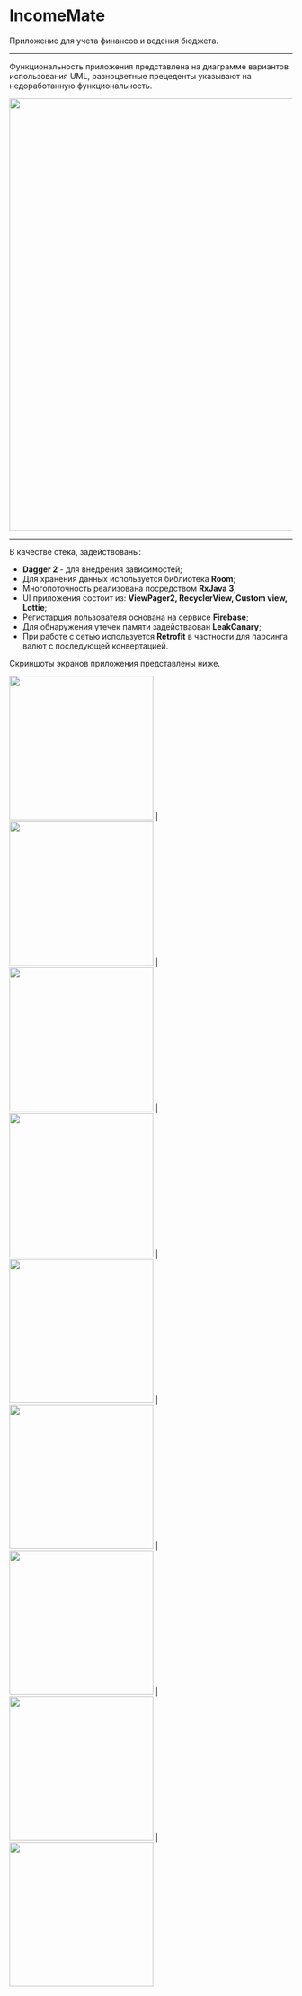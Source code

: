 # IncomeMate
Приложение для учета финансов и ведения бюджета.
___
Функциональность приложения представлена на диаграмме вариантов использования UML, разноцветные прецеденты указывают на недоработанную функциональность.

<img src="https://github.com/den4ic/IncomeMate/blob/main/screen/UseCaseDiagramUML.png" width="768">

___

В качестве стека, задействованы:
+ **Dagger 2** - для внедрения зависимостей;
+ Для хранения данных используется библиотека **Room**;
+ Многопоточность реализована посредством **RxJava 3**;
+ UI приложения состоит из: **ViewPager2, RecyclerView, Custom view, Lottie**;
+ Регистарция пользователя основана на сервисе **Firebase**;
+ Для обнаружения утечек памяти задействаован **LeakCanary**;
+ При работе с сетью используется **Retrofit** в частности для парсинга валют с последующей конвертацией.

Скриншоты экранов приложения представлены ниже.

<img src="https://github.com/den4ic/IncomeMate/blob/main/screen/Screenshot_20221216_231537.png" width="256"> |
<img src="https://github.com/den4ic/IncomeMate/blob/main/screen/Screenshot_20221216_231600.png" width="256"> |
<img src="https://github.com/den4ic/IncomeMate/blob/main/screen/Screenshot_20221216_231628.png" width="256"> |
<img src="https://github.com/den4ic/IncomeMate/blob/main/screen/Screenshot_20221216_231700.png" width="256"> |
<img src="https://github.com/den4ic/IncomeMate/blob/main/screen/Screenshot_20221216_232204.png" width="256"> |
<img src="https://github.com/den4ic/IncomeMate/blob/main/screen/Screenshot_20221216_232511.png" width="256"> |
<img src="https://github.com/den4ic/IncomeMate/blob/main/screen/Screenshot_20221216_232521.png" width="256"> |
<img src="https://github.com/den4ic/IncomeMate/blob/main/screen/Screenshot_20221216_232551.png" width="256"> |
<img src="https://github.com/den4ic/IncomeMate/blob/main/screen/Screenshot_20230103_201855.png" width="256">
